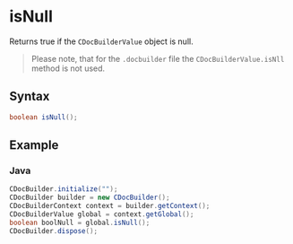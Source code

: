 # isNull

Returns true if the `CDocBuilderValue` object is null.

> Please note, that for the `.docbuilder` file the `CDocBuilderValue.isNll` method is not used.

## Syntax

```java
boolean isNull();
```

## Example

### Java

``` java
CDocBuilder.initialize("");
CDocBuilder builder = new CDocBuilder();
CDocBuilderContext context = builder.getContext();
CDocBuilderValue global = context.getGlobal();
boolean boolNull = global.isNull();
CDocBuilder.dispose();
```
